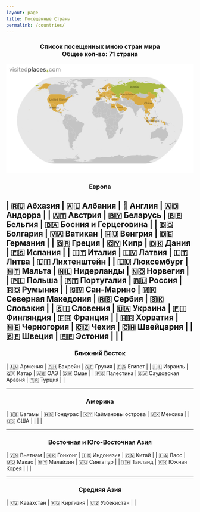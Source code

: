 ```yaml
---
layout: page
title: Посещенные Страны
permalink: /countries/
---
```

<div align="center">
<h3>Список посещенных мною стран мира<br>
Общее кол-во: 71 страна</h3>
</div>

![My Visited Countries](pictures/myVisitedPlaces.webp)

<div align="center">
<h3>Европа</h3>
</div>

| **🇷🇺 Абхазия**    | **🇦🇱 Албания**            | **🏴󠁧󠁢󠁥󠁮󠁧󠁿 Англия**     | **🇦🇩 Андорра**              |
| **🇦🇹 Австрия**    | **🇧🇾 Беларусь**           | **🇧🇪 Бельгия**    | **🇧🇦 Босния и Герцеговина** |
| **🇧🇬 Болгария**   | **🇻🇦 Ватикан**            | **🇭🇺 Венгрия**    | **🇩🇪 Германия**             |
| **🇬🇷 Греция**     | **🇨🇾 Кипр**               | **🇩🇰 Дания**      | **🇪🇸 Испания**              |
| **🇮🇹 Италия**     | **🇱🇻 Латвия**             | **🇱🇹 Литва**      | **🇱🇮 Лихтенштейн**          |
| **🇱🇺 Люксембург** | **🇲🇹 Мальта**             | **🇳🇱 Нидерланды** | **🇳🇴 Норвегия**             |
| **🇵🇱 Польша**     | **🇵🇹 Португалия**         | **🇷🇺 Россия**     | **🇷🇴 Румыния**              |
| **🇸🇲 Сан-Марино** | **🇲🇰 Северная Македония** | **🇷🇸 Сербия**     | **🇸🇰 Словакия**             |
| **🇸🇮 Словения**   | **🇺🇦 Украина**            | **🇫🇮 Финляндия**  | **🇫🇷 Франция**              |
| **🇭🇷 Хорватия**   | **🇲🇪 Черногория**         | **🇨🇿 Чехия**      | **🇨🇭 Швейцария**            |
| **🇸🇪 Швеция**     | **🇪🇪 Эстония**            |              |                         |
---

<div align="center">
<h3>Ближний Восток</h3>
</div>

| 🇦🇲 Армения   | 🇧🇭 Бахрейн           | 🇬🇪 Грузия | 🇪🇬 Египет |
| 🇮🇱 Израиль   | 🇶🇦 Катар             | 🇦🇪 ОАЭ    | 🇴🇲 Оман   |
| 🇵🇸 Палестина | 🇸🇦 Саудовская Аравия | 🇹🇷 Турция |           |

---

<div align="center">
<h3>Америка</h3>
</div>

| 🇧🇸 Багамы | 🇭🇳 Гондурас | 🇰🇾 Каймановы острова | 🇲🇽 Мексика |
| 🇺🇸 США    |             |                      |            |

---

<div align="center">
<h3>Восточная и Юго-Восточная Азия</h3>
</div>

| 🇻🇳 Вьетнам | 🇭🇰 Гонконг     | 🇮🇩 Индонезия | 🇨🇳 Китай    |
| 🇱🇦 Лаос    | 🇲🇴 Макао       | 🇲🇾 Малайзия  | 🇸🇬 Сингапур |
| 🇹🇭 Таиланд | 🇰🇷 Южная Корея |              |             |


---

<div align="center">
<h3>Средняя Азия</h3>
</div>

| 🇰🇿 Казахстан | 🇰🇬 Киргизия    | 🇺🇿 Узбекистан | |

